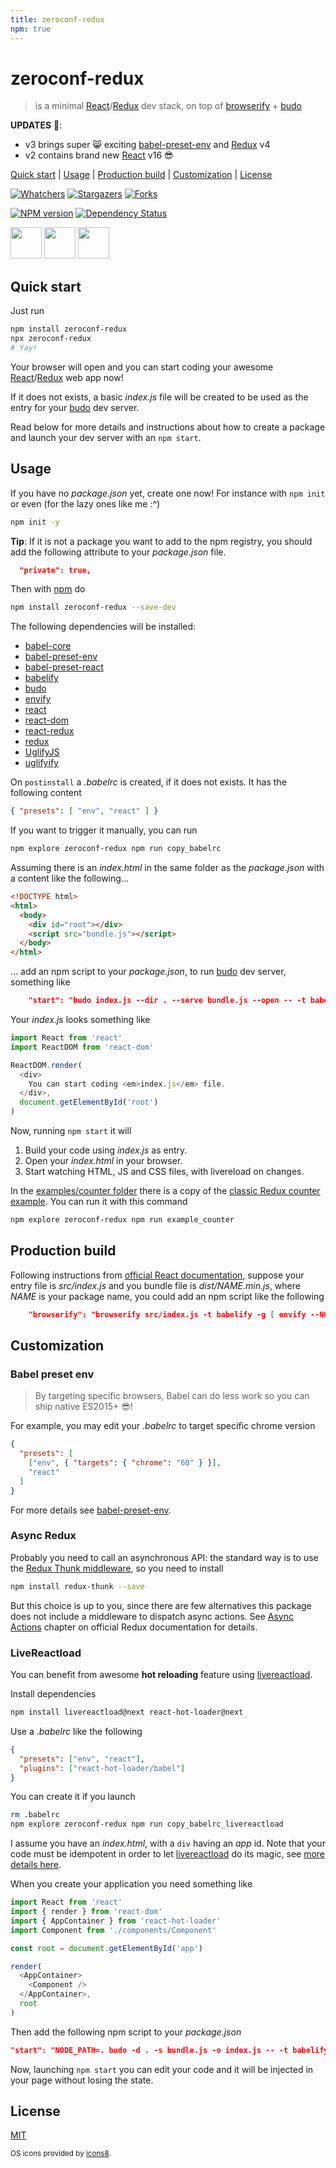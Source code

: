 ```yaml
---
title: zeroconf-redux
npm: true
---
```

# zeroconf-redux

> is a minimal [React]/[Redux] dev stack, on top of [browserify] + [budo]

**UPDATES** 🎉:
  - v3 brings super 😸 exciting [babel-preset-env] and [Redux] v4
  - v2 contains brand new [React] v16 😎

[Quick start](#quick-start) |
[Usage](#usage) |
[Production build](#production-build) |
[Customization](#customization) |
[License](#license)

[![Whatchers](http://g14n.info/svg/github/watchers/zeroconf-redux.svg)](https://github.com/fibo/zeroconf-redux/watchers) [![Stargazers](http://g14n.info/svg/github/stars/zeroconf-redux.svg)](https://github.com/fibo/zeroconf-redux/stargazers) [![Forks](http://g14n.info/svg/github/forks/zeroconf-redux.svg)](https://github.com/fibo/zeroconf-redux/network/members)

[![NPM version](https://badge.fury.io/js/zeroconf-redux.svg)](http://badge.fury.io/js/zeroconf-redux)
[![Dependency Status](https://david-dm.org/fibo/zeroconf-redux.svg)](https://david-dm.org/fibo/zeroconf-redux/)

<img src="https://rawgit.com/fibo/os-icons8/master/Apple-50.png" width="50" height="50" /> <img src="https://rawgit.com/fibo/os-icons8/master/Linux-50.png" width="50" height="50" /> <img src="https://rawgit.com/fibo/os-icons8/master/Windows8-50.png" width="50" height="50" />

## Quick start

Just run

```bash
npm install zeroconf-redux
npx zeroconf-redux
# Yay!
```

Your browser will open and you can start coding your awesome [React]/[Redux] web app now!

If it does not exists, a basic *index.js* file will be created to be used
as the entry for your [budo] dev server.

Read below for more details and instructions about how to create a package
and launch your dev server with an `npm start`.

## Usage

If you have no *package.json* yet, create one now! For instance with
`npm init` or even (for the lazy ones like me :^)

```bash
npm init -y
```

**Tip**: If it is not a package you want to add to the npm registry, you
should add the following attribute to your *package.json* file.

```json
  "private": true,
```


Then with [npm] do

```bash
npm install zeroconf-redux --save-dev
```

The following dependencies will be installed:

* [babel-core]
* [babel-preset-env]
* [babel-preset-react]
* [babelify]
* [budo]
* [envify]
* [react][React]
* [react-dom]
* [react-redux]
* [redux][Redux]
* [UglifyJS]
* [uglifyify]

On `postinstall` a *.babelrc* is created, if it does not exists.
It has the following content

```json
{ "presets": [ "env", "react" ] }
```

If you want to trigger it manually, you can run

```bash
npm explore zeroconf-redux npm run copy_babelrc
```

Assuming there is an *index.html* in the same folder as the *package.json*
with a content like the following...

```html
<!DOCTYPE html>
<html>
  <body>
    <div id="root"></div>
    <script src="bundle.js"></script>
  </body>
</html>
```

... add an npm script to your *package.json*, to run [budo] dev server,
something like

```json
    "start": "budo index.js --dir . --serve bundle.js --open -- -t babelify",
```

Your *index.js* looks something like

```javascript
import React from 'react'
import ReactDOM from 'react-dom'

ReactDOM.render(
  <div>
    You can start coding <em>index.js</em> file.
  </div>,
  document.getElementById('root')
)
```

Now, running `npm start` it will

1. Build your code using *index.js* as entry.
2. Open your *index.html* in your browser.
3. Start watching HTML, JS and CSS files, with livereload on changes.

In the [examples/counter folder][counter_example] there is a copy of the [classic Redux counter example][redux_counter].
You can run it with this command

```bash
npm explore zeroconf-redux npm run example_counter
```

## Production build

Following instructions from [official React documentation](https://reactjs.org/docs/optimizing-performance.html#browserify), suppose your entry file is
*src/index.js* and you bundle file is *dist/NAME.min.js*, where *NAME* is
your package name, you could add an npm script like the following

```json
    "browserify": "browserify src/index.js -t babelify -g [ envify --NODE_ENV production ] -g uglifyify | uglifyjs --compress --mangle > dist/${npm_package_name}.min.js",
```

## Customization

### Babel preset env

> By targeting specific browsers, Babel can do less work so you can ship native ES2015+ 😎!

For example, you may edit your *.babelrc* to target specific chrome version

```json
{
  "presets": [
    ["env", { "targets": { "chrome": "60" } }],
    "react"
  ]
}
```

For more details see [babel-preset-env].

### Async Redux

Probably you need to call an asynchronous API: the standard way is to use
the [Redux Thunk middleware][redux-thunk], so you need to install

```bash
npm install redux-thunk --save
```

But this choice is up to you, since there are few alternatives this
package does not include a middleware to dispatch async actions.
See [Async Actions](http://redux.js.org/docs/advanced/AsyncActions.html) chapter on official Redux documentation for details.

### LiveReactload

You can benefit from awesome **hot reloading** feature using [livereactload].

Install dependencies

```bash
npm install livereactload@next react-hot-loader@next
```

Use a *.babelrc* like the following

```json
{
  "presets": ["env", "react"],
  "plugins": ["react-hot-loader/babel"]
}
```

You can create it if you launch

```bash
rm .babelrc
npm explore zeroconf-redux npm run copy_babelrc_livereactload
```

I assume you have an *index.html*, with a `div` having an *app* id. Note
that your code must be idempotent in order to let [livereactload] do its
magic, see [more details here](https://github.com/milankinen/livereactload/pull/153#issuecomment-299560608).

When you create your application you need something like

```javascript
import React from 'react'
import { render } from 'react-dom'
import { AppContainer } from 'react-hot-loader'
import Component from './components/Component'

const root = document.getElementById('app')

render(
  <AppContainer>
    <Component />
  </AppContainer>,
  root
)
```

Then add the following npm script to your *package.json*

```json
"start": "NODE_PATH=. budo -d . -s bundle.js -o index.js -- -t babelify -p livereactload",
```

Now, launching `npm start` you can edit your code and it will be injected
in your page without losing the state.

## License

[MIT](http://g14n.info/mit-license/)

<sub>OS icons provided by <a href="https://icons8.com/">icons8</a>.</sub>

[babelify]: https://github.com/babel/babelify "babelify"
[babel-core]: https://www.npmjs.com/package/babel-core "babel-core"
[babel-preset-env]: http://babeljs.io/env "Babel env preset"
[babel-preset-react]: https://babeljs.io/docs/plugins/preset-react/ "Babel React preset"
[budo]: https://github.com/mattdesl/budo "budo"
[browserify]: http://browserify.org/ "browserify"
[counter_example]: https://github.com/fibo/zeroconf-redux/tree/master/examples/counter "counter example"
[envify]: https://github.com/hughsk/envify "envify"
[livereactload]: https://github.com/milankinen/livereactload "LiveReactload"
[React]: https://reactjs.org/ "React"
[react-dom]: https://www.npmjs.com/package/react-dom "React DOM"
[react-redux]: https://github.com/reactjs/react-redux "React Redux"
[Redux]: http://redux.js.org/ "Redux"
[redux_counter]: https://github.com/reactjs/redux/tree/master/examples/counter "Redux example"
[redux-thunk]: https://github.com/gaearon/redux-thunk "Thunk middleware for Redux"
[npm]: https://npmjs.org/ "npm"
[uglifyify]: https://github.com/hughsk/uglifyify "uglifyify"
[UglifyJS]:  https://github.com/mishoo/UglifyJS


